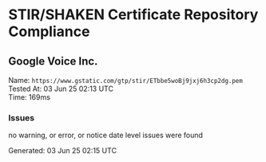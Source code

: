 # STIR/SHAKEN Certificate Repository Compliance

## Google Voice Inc.

Name: `https://www.gstatic.com/gtp/stir/ETbbe5woBj9jxj6h3cp2dg.pem`\
Tested At: 03 Jun 25 02:13 UTC\
Time: 169ms

### Issues

no warning, or error, or notice date level issues were found

Generated: 03 Jun 25 02:15 UTC